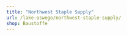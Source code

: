 ```yaml
---
title: "Northwest Staple Supply"
url: /lake-oswego/northwest-staple-supply/
shop: Baustoffe
---
```

